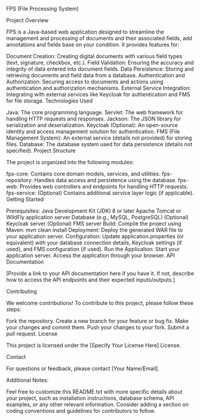 FPS (File Processing System)

Project Overview

FPS is a Java-based web application designed to streamline the management and processing of documents and their associated fields, add annotations and fields base on your condition. It provides features for:

Document Creation: Creating digital documents with various field types (text, signature, checkbox, etc.).
Field Validation: Ensuring the accuracy and integrity of data entered into document fields.
Data Persistence: Storing and retrieving documents and field data from a database.
Authentication and Authorization: Securing access to documents and actions using authentication and authorization mechanisms.
External Service Integration: Integrating with external services like Keycloak for authentication and FMS for file storage.
Technologies Used

Java: The core programming language.
Servlet: The web framework for handling HTTP requests and responses.
Jackson: The JSON library for serialization and deserialization.
Keycloak (Optional): An open-source identity and access management solution for authentication.
FMS (File Management System): An external service (details not provided) for storing files.
Database: The database system used for data persistence (details not specified).
Project Structure

The project is organized into the following modules:

fps-core: Contains core domain models, services, and utilities.
fps-repository: Handles data access and persistence using the database.
fps-web: Provides web controllers and endpoints for handling HTTP requests.
fps-service: (Optional) Contains additional service layer logic (if applicable).
Getting Started

Prerequisites:
Java Development Kit (JDK) 8 or later
Apache Tomcat or WildFly application server
Database (e.g., MySQL, PostgreSQL)
(Optional) Keycloak server
(Optional) FMS server
Build:
Compile the project using Maven: mvn clean install
Deployment:
Deploy the generated WAR file to your application server.
Configuration:
Update application.properties (or equivalent) with your database connection details, Keycloak settings (if used), and FMS configuration (if used).
Run the Application:
Start your application server.
Access the application through your browser.
API Documentation

[Provide a link to your API documentation here if you have it. If not, describe how to access the API endpoints and their expected inputs/outputs.]

Contributing

We welcome contributions! To contribute to this project, please follow these steps:

Fork the repository.
Create a new branch for your feature or bug fix.
Make your changes and commit them.
Push your changes to your fork.
Submit a pull request.
License

This project is licensed under the [Specify Your License Here] License.

Contact

For questions or feedback, please contact [Your Name/Email].

Additional Notes:

Feel free to customize this README.txt with more specific details about your project, such as installation instructions, database schema, API examples, or any other relevant information.
Consider adding a section on coding conventions and guidelines for contributors to follow.
